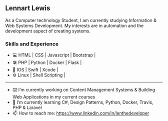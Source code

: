 ## Lennart Lewis
As a Computer technology Student, I am currently studying Information & Web Systems Development. My interests are in automation and the development aspect of creating systems. 
### Skills and Experience

* 💻 HTML | CSS | Javascript | Bootstrap |
* 🛠 PHP | Python |  Docker | Flask |
* 📱 IOS | Swift | Xcode |
* ⚙️ Linux | Shell Scripting |
___
- ⌨️ I’m currently working on Content Management Systems & Building Web Applications in my current courses 
- 🌱 I’m currently learning C#, Design Patterns, Python, Docker, Travis, PHP & Laravel
- 📫 How to reach me: https://www.linkedin.com/in/lenthedeveloper
